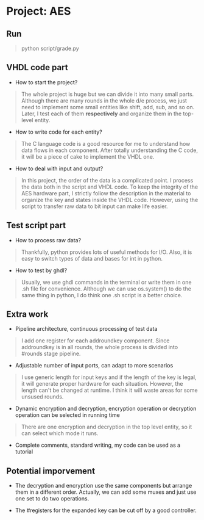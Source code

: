 # Project: AES
## Run
> python script/grade.py

## VHDL code part
- How to start the project?
> The whole project is huge but we can divide it into many small parts. Although there are many rounds in the whole d/e process, we just need to implement some small entities like shift, add, sub, and so on. Later, I test each of them **respectively** and organize them in the top-level entity.

- How to write code for each entity?
> The C language code is a good resource for me to understand how data flows in each component. After totally understanding the C code, it will be a piece of cake to implement the VHDL one.

- How to deal with input and output?
> In this project, the order of the data is a complicated point. I process the data both in the script and VHDL code. To keep the integrity of the AES hardware part, I strictly follow the description in the material to organize the key and states inside the VHDL code. However, using the script to transfer raw data to bit input can make life easier.

## Test script part
- How to process raw data?
> Thankfully, python provides lots of useful methods for I/O. Also, it is easy to switch types of data and bases for int in python.

- How to test by ghdl?
> Usually, we use ghdl commands in the terminal or write them in one .sh file for convenience. Although we can use os.system() to do the same thing in python, I do think one .sh script is a better choice.

## Extra work
- Pipeline architecture, continuous processing of test data
> I add one register for each addroundkey component. Since addroundkey is in all rounds, the whole process is divided into #rounds stage pipeline.

- Adjustable number of input ports, can adapt to more scenarios
> I use generic length for input keys and if the length of the key is legal, it will generate proper hardware for each situation. However, the length can't be changed at runtime. I think it will waste areas for some unsused rounds.
 
- Dynamic encryption and decryption, encryption operation or decryption operation can be selected in running time
> There are one encryption and decryption in the top level entity, so it can select which mode it runs. 

- Complete comments, standard writing, my code can be used as a tutorial

## Potential imporvement
- The decryption and encryption use the same components but arrange them in a different order. Actually, we can add some muxes and just use one set to do two operations.

- The #registers for the expanded key can be cut off by a good controller.  
